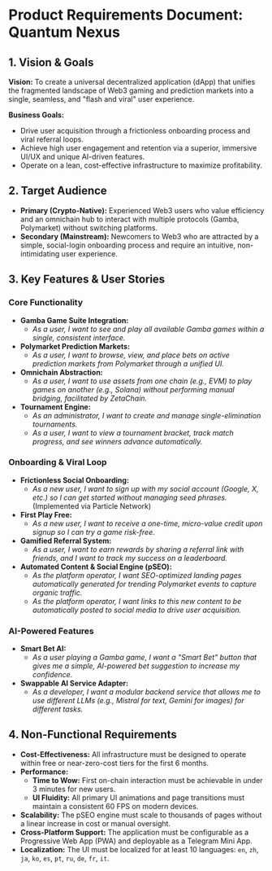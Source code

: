 # Product Requirements Document: Quantum Nexus

## 1. Vision & Goals

**Vision:** To create a universal decentralized application (dApp) that unifies the fragmented landscape of Web3 gaming and prediction markets into a single, seamless, and "flash and viral" user experience.

**Business Goals:**
-   Drive user acquisition through a frictionless onboarding process and viral referral loops.
-   Achieve high user engagement and retention via a superior, immersive UI/UX and unique AI-driven features.
-   Operate on a lean, cost-effective infrastructure to maximize profitability.

## 2. Target Audience

-   **Primary (Crypto-Native):** Experienced Web3 users who value efficiency and an omnichain hub to interact with multiple protocols (Gamba, Polymarket) without switching platforms.
-   **Secondary (Mainstream):** Newcomers to Web3 who are attracted by a simple, social-login onboarding process and require an intuitive, non-intimidating user experience.

## 3. Key Features & User Stories

### Core Functionality
-   **Gamba Game Suite Integration:**
    -   *As a user, I want to see and play all available Gamba games within a single, consistent interface.*
-   **Polymarket Prediction Markets:**
    -   *As a user, I want to browse, view, and place bets on active prediction markets from Polymarket through a unified UI.*
-   **Omnichain Abstraction:**
    -   *As a user, I want to use assets from one chain (e.g., EVM) to play games on another (e.g., Solana) without performing manual bridging, facilitated by ZetaChain.*
-   **Tournament Engine:**
    -   *As an administrator, I want to create and manage single-elimination tournaments.*
    -   *As a user, I want to view a tournament bracket, track match progress, and see winners advance automatically.*

### Onboarding & Viral Loop
-   **Frictionless Social Onboarding:**
    -   *As a new user, I want to sign up with my social account (Google, X, etc.) so I can get started without managing seed phrases.* (Implemented via Particle Network)
-   **First Play Free:**
    -   *As a new user, I want to receive a one-time, micro-value credit upon signup so I can try a game risk-free.*
-   **Gamified Referral System:**
    -   *As a user, I want to earn rewards by sharing a referral link with friends, and I want to track my success on a leaderboard.*
-   **Automated Content & Social Engine (pSEO):**
    -   *As the platform operator, I want SEO-optimized landing pages automatically generated for trending Polymarket events to capture organic traffic.*
    -   *As the platform operator, I want links to this new content to be automatically posted to social media to drive user acquisition.*

### AI-Powered Features
-   **Smart Bet AI:**
    -   *As a user playing a Gamba game, I want a "Smart Bet" button that gives me a simple, AI-powered bet suggestion to increase my confidence.*
-   **Swappable AI Service Adapter:**
    -   *As a developer, I want a modular backend service that allows me to use different LLMs (e.g., Mistral for text, Gemini for images) for different tasks.*

## 4. Non-Functional Requirements
-   **Cost-Effectiveness:** All infrastructure must be designed to operate within free or near-zero-cost tiers for the first 6 months.
-   **Performance:**
    -   **Time to Wow:** First on-chain interaction must be achievable in under 3 minutes for new users.
    -   **UI Fluidity:** All primary UI animations and page transitions must maintain a consistent 60 FPS on modern devices.
-   **Scalability:** The pSEO engine must scale to thousands of pages without a linear increase in cost or manual oversight.
-   **Cross-Platform Support:** The application must be configurable as a Progressive Web App (PWA) and deployable as a Telegram Mini App.
-   **Localization:** The UI must be localized for at least 10 languages: `en`, `zh`, `ja`, `ko`, `es`, `pt`, `ru`, `de`, `fr`, `it`.
